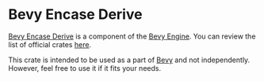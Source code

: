 # Bevy Encase Derive

[Bevy Encase Derive](https://github.com/bevyengine/bevy/tree/main/crates/bevy_encase_derive) is a component of the [Bevy Engine](https://bevyengine.org/). You can review the list of official crates [here](https://github.com/bevyengine/bevy/tree/main/crates).

This crate is intended to be used as a part of [Bevy](https://crates.io/crates/bevy) and not independently. However, feel free to use it if it fits your needs.
